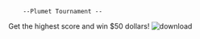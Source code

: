         --Plumet Tournament --
Get the highest score and win $50 dollars!
![download](https://github.com/user-attachments/assets/c8e87879-1db8-489a-bd9e-272c1d5133e9)
